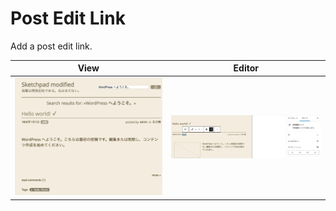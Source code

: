 # Post Edit Link

Add a post edit link.

|View|Editor|
|:-:|:-:|
|![View Screen Shot](../../assets/images/post%20edit%20link%20-%20View.webp)|![Editor Screen Shot](../../assets/images/post%20edit%20link%20-%20Edit.webp)|
